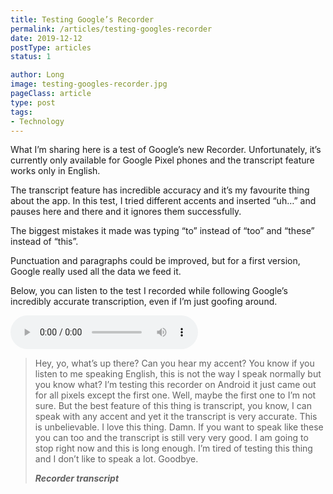 ```yaml
---
title: Testing Google’s Recorder
permalink: /articles/testing-googles-recorder
date: 2019-12-12
postType: articles
status: 1

author: Long
image: testing-googles-recorder.jpg
pageClass: article
type: post
tags:
- Technology
---
```


What I’m sharing here is a test of Google’s new Recorder. Unfortunately, it’s currently only available for Google Pixel phones and the transcript feature works only in English.

The transcript feature has incredible accuracy and it’s my favourite thing about the app. In this test, I tried different accents and inserted “uh…” and pauses here and there and it ignores them successfully.

The biggest mistakes it made was typing “to” instead of “too” and “these” instead of “this”.

Punctuation and paragraphs could be improved, but for a first version, Google really used all the data we feed it.

Below, you can listen to the test I recorded while following Google’s incredibly accurate transcription, even if I’m just goofing around.

<audio controls="" src="/files/articles/testing-googles-recorder.mp3"></audio>

> Hey, yo, what’s up there? Can you hear my accent? You know if you listen to me speaking English, this is not the way I speak normally but you know what? I’m testing this recorder on Android it just came out for all pixels except the first one. Well, maybe the first one to I’m not sure.
> But the best feature of this thing is transcript, you know, I can speak with any accent and yet it the transcript is very accurate. This is unbelievable. I love this thing. Damn. If you want to speak like these you can too and the transcript is still very very good.
> I am going to stop right now and this is long enough. I’m tired of testing this thing and I don’t like to speak a lot. Goodbye.
>
> ___Recorder transcript___

